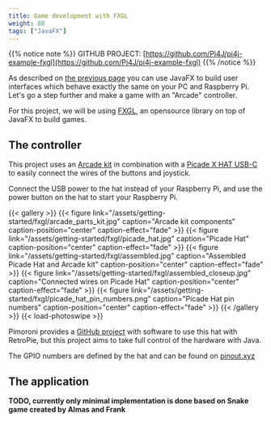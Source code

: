 ```yaml
---
title: Game development with FXGL
weight: 80
tags: ["JavaFX"]
---
```


{{% notice note %}}
GITHUB PROJECT: [https://github.com/Pi4J/pi4j-example-fxgl](https://github.com/Pi4J/pi4j-example-fxgl)
{{% /notice %}}

As described on [the previous page](/getting-started/user-interface-with-javafx/) you can use JavaFX to build
user interfaces which behave exactly the same on your PC and Raspberry Pi. Let's go a step further and make 
a game with an "Arcade" controller. 

For this project, we will be using [FXGL](https://github.com/AlmasB/FXGL), an opensource library on top of 
JavaFX to build games.

## The controller 

This project uses an [Arcade kit](https://www.kiwi-electronics.nl/pim-471?search=arcade&description=true)
in combination with a [Picade X HAT USB-C](https://www.kiwi-electronics.nl/index.php?route=product/product&search=arcade&description=true&product_id=4337)
to easily connect the wires of the buttons and joystick.

Connect the USB power to the hat instead of your Raspberry Pi, and use the power button on the hat to
start your Raspberry Pi.

{{< gallery >}}
{{< figure link="/assets/getting-started/fxgl/arcade_parts_kit.jpg" caption="Arcade kit components" caption-position="center" caption-effect="fade" >}}
{{< figure link="/assets/getting-started/fxgl/picade_hat.jpg" caption="Picade Hat" caption-position="center" caption-effect="fade" >}}
{{< figure link="/assets/getting-started/fxgl/assembled.jpg" caption="Assembled Picade Hat and Arcade kit" caption-position="center" caption-effect="fade" >}}
{{< figure link="/assets/getting-started/fxgl/assembled_closeup.jpg" caption="Connected wires on Picade Hat" caption-position="center" caption-effect="fade" >}}
{{< figure link="/assets/getting-started/fxgl/picade_hat_pin_numbers.png" caption="Picade Hat pin numbers" caption-position="center" caption-effect="fade" >}}
{{< /gallery >}}
{{< load-photoswipe >}}

Pimoroni provides a [GitHub project](https://github.com/pimoroni/picade-hat) with software to use
this hat with RetroPie, but this project aims to take full control of the hardware with Java.

The GPIO numbers are defined by the hat and can be found on [pinout.xyz](https://pinout.xyz/pinout/picade_hat)

## The application

**TODO, currently only minimal implementation is done based on Snake game created by Almas and Frank**

